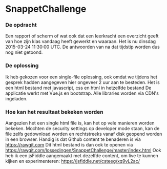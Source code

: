 # SnappetChallenge
### De opdracht
Een rapport of scherm of wat ook dat een leerkracht een overzicht geeft van hoe zijn klas vandaag heeft gewerkt en waaraan. Het is nu dinsdag 2015-03-24 11:30:00 UTC. De antwoorden van na dat tijdstip worden dus nog niet getoond.

### De oplossing
Ik heb gekozen voor een single-file oplossing, ook omdat we tijdens het gesprek hadden aangegeven hier ongeveer 2 uur aan te besteden.
Het is een html bestand met javascript, css en html in hetzelfde bestand
De applicatie werkt met Vue.js en bootstrap. Alle libraries worden via CDN's ingeladen.

### Hoe kan het resultaat bekeken worden
Aangezien het een single html file is, kan het op vele manieren worden bekeken. Mochten de security settings op developer mode staan, kan de file zelfs gedownload worden en rechtstreeks vanaf disk geopend worden in een browser.
Handig is dat Github content te benaderen is via https://rawgit.com
Dit html bestand is dan ook te openen via https://rawgit.com/lossedingen/SnappetChallenge/master/index.html
Ook heb ik een jsFiddle aangemaakt met dezelfde content, om live te kunnen kijken en experimenteren: https://jsfiddle.net/csteeg/xq9vL2ac/
